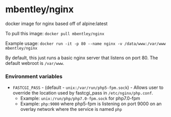 mbentley/nginx
==============

docker image for nginx
based off of alpine:latest

To pull this image:
`docker pull mbentley/nginx`

Example usage:
`docker run -it -p 80 --name nginx -v /data/www:/var/www mbentley/nginx`

By default, this just runs a basic nginx server that listens on port 80.  The default webroot is `/var/www`.

### Environment variables
- `FASTCGI_PASS` - (default - `unix:/var/run/php5-fpm.sock`) - Allows user to override the location used by fastcgi_pass in `/etc/nginx/php.conf`.
  - Example: `unix:/run/php/php7.0-fpm.sock` for php7.0-fpm
  - Example: `php:9000` where php5-fpm is listening on port 9000 on an overlay network where the service is named `php`
